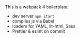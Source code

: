 This is a webpack 4 boilerplate.

- dev server `npm start`
- compiles js via Babel
- loaders for YAML, lit-html, Sass
- Prettier & eslint on commit
